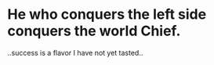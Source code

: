 # He who conquers the left side conquers the world Chief.


..success is a flavor I have not yet tasted..
